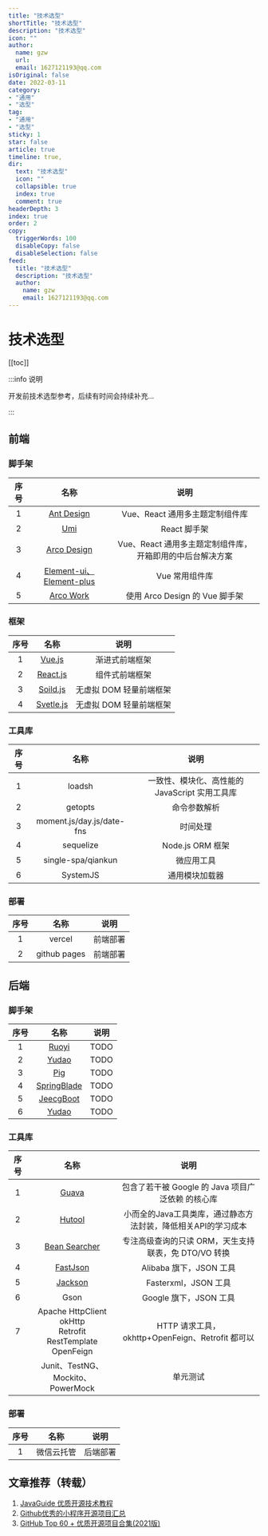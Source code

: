 ```yaml
---
title: "技术选型"
shortTitle: "技术选型"
description: "技术选型"
icon: ""
author: 
  name: gzw
  url: 
  email: 1627121193@qq.com
isOriginal: false
date: 2022-03-11
category: 
- "通用"
- "选型"
tag:
- "通用"
- "选型"
sticky: 1
star: false
article: true
timeline: true,
dir:
  text: "技术选型"
  icon: ""
  collapsible: true
  index: true
  comment: true
headerDepth: 3
index: true
order: 2
copy:
  triggerWords: 100
  disableCopy: false
  disableSelection: false
feed:
  title: "技术选型"
  description: "技术选型"
  author:
    name: gzw
    email: 1627121193@qq.com
---
```





# 技术选型



[[toc]]



:::info 说明

开发前技术选型参考，后续有时间会持续补充…

:::



## 前端

### 脚手架

| 序号 |                             名称                             |                           说明                            |
| :--: | :----------------------------------------------------------: | :-------------------------------------------------------: |
|  1   |          [Ant Design](https://ant.design/index-cn)           |              Vue、React 通用多主题定制组件库              |
|  2   |            [Umi](https://v3.umijs.org/zh-CN/docs)            |                       React 脚手架                        |
|  3   |            [Arco Design](http://pro.arco.design/)            | Vue、React 通用多主题定制组件库，开箱即用的中后台解决方案 |
|  4   | [Element-ui、Element-plus](https://element.eleme.cn/2.13/#/zh-CN) |                      Vue 常用组件库                       |
|  5   |        [Arco Work](http://www.vueadminwork.com/index)        |              使用 Arco Design 的 Vue 脚手架               |



### 框架

| 序号 |                             名称                             |          说明           |
| :--: | :----------------------------------------------------------: | :---------------------: |
|  1   | [Vue.js](https://cn.vuejs.org/guide/introduction.html#the-progressive-framework) |     渐进式前端框架      |
|  2   |           [React.js](https://react.docschina.org/)           |     组件式前端框架      |
|  3   |             [Soild.js](https://www.solidjs.com/)             | 无虚拟 DOM 轻量前端框架 |
|  4   |            [Svetle.js](https://www.sveltejs.cn/)             | 无虚拟 DOM 轻量前端框架 |





### 工具库

| 序号 |           名称            |                      说明                      |
| :--: | :-----------------------: | :--------------------------------------------: |
|  1   |          loadsh           | 一致性、模块化、高性能的 JavaScript 实用工具库 |
|  2   |          getopts          |                  命令参数解析                  |
|  3   | moment.js/day.js/date-fns |                    时间处理                    |
|  4   |         sequelize         |                Node.js ORM 框架                |
|  5   |    single-spa/qiankun     |                   微应用工具                   |
|  6   |         SystemJS          |                 通用模块加载器                 |





### 部署

| 序号 |     名称     |   说明   |
| :--: | :----------: | :------: |
|  1   |    vercel    | 前端部署 |
|  2   | github pages | 前端部署 |







## 后端

### 脚手架

| 序号 |                         名称                         | 说明 |
| :--: | :--------------------------------------------------: | :--: |
|  1   |         [Ruoyi](http://doc.ruoyi.vip/ruoyi/)         | TODO |
|  2   |     [Yudao](https://doc.iocoder.cn/quick-start/)     | TODO |
|  3   |        [Pig](https://github.com/pig-mesh/pig)        | TODO |
|  4   |         [SpringBlade](https://bladex.vip/#/)         | TODO |
|  5   | [JeecgBoot](https://github.com/jeecgboot/jeecg-boot) | TODO |
|  6   |       [Yudao](https://cloud.iocoder.cn/intro/)       | TODO |



### 工具库

| 序号 |                             名称                             |                             说明                             |
| :--: | :----------------------------------------------------------: | :----------------------------------------------------------: |
|  1   | [Guava](https://wizardforcel.gitbooks.io/guava-tutorial/content/1.html) |      包含了若干被 Google 的 Java 项目广泛依赖 的核心库       |
|  2   |             [Hutool](https://hutool.cn/docs/#/)              | 小而全的Java工具类库，通过静态方法封装，降低相关API的学习成本 |
|  3   |             [Bean Searcher](https://bs.zhxu.cn/)             |     专注高级查询的只读 ORM，天生支持联表，免 DTO/VO 转换     |
|  4   |       [FastJson](https://github.com/alibaba/fastjson)        |                   Alibaba 旗下，JSON 工具                    |
|  5   |     [Jackson](https://github.com/FasterXML/jackson-docs)     |                     Fasterxml，JSON 工具                     |
|  6   |                             Gson                             |                    Google 旗下，JSON 工具                    |
|  7   | Apache HttpClient<br />okHttp<br />Retrofit<br />RestTemplate<br />OpenFeign |       HTTP 请求工具，okhttp+OpenFeign、Retrofit 都可以       |
|      |              Junit、TestNG、Mockito、PowerMock               |                           单元测试                           |







### 部署

| 序号 |    名称    |   说明   |
| :--: | :--------: | :------: |
|  1   | 微信云托管 | 后端部署 |

















## 文章推荐（转载）

1. [JavaGuide 优质开源技术教程](https://javaguide.cn/open-source-project/tutorial.html)
2. [Github优秀的小程序开源项目汇总](https://zhuanlan.zhihu.com/p/463950919)
3. [GitHub Top 60 + 优质开源项目合集(2021版)](https://zhuanlan.zhihu.com/p/419823562)

